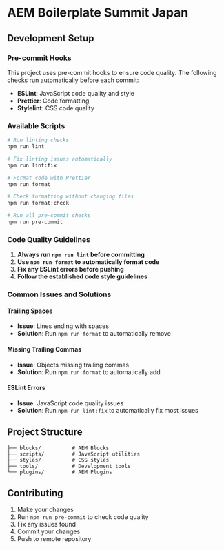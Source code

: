 # AEM Boilerplate Summit Japan

## Development Setup

### Pre-commit Hooks
This project uses pre-commit hooks to ensure code quality. The following checks run automatically before each commit:

- **ESLint**: JavaScript code quality and style
- **Prettier**: Code formatting
- **Stylelint**: CSS code quality

### Available Scripts

```bash
# Run linting checks
npm run lint

# Fix linting issues automatically
npm run lint:fix

# Format code with Prettier
npm run format

# Check formatting without changing files
npm run format:check

# Run all pre-commit checks
npm run pre-commit
```

### Code Quality Guidelines

1. **Always run `npm run lint` before committing**
2. **Use `npm run format` to automatically format code**
3. **Fix any ESLint errors before pushing**
4. **Follow the established code style guidelines**

### Common Issues and Solutions

#### Trailing Spaces
- **Issue**: Lines ending with spaces
- **Solution**: Run `npm run format` to automatically remove

#### Missing Trailing Commas
- **Issue**: Objects missing trailing commas
- **Solution**: Run `npm run format` to automatically add

#### ESLint Errors
- **Issue**: JavaScript code quality issues
- **Solution**: Run `npm run lint:fix` to automatically fix most issues

## Project Structure

```
├── blocks/          # AEM Blocks
├── scripts/         # JavaScript utilities
├── styles/          # CSS styles
├── tools/           # Development tools
└── plugins/         # AEM Plugins
```

## Contributing

1. Make your changes
2. Run `npm run pre-commit` to check code quality
3. Fix any issues found
4. Commit your changes
5. Push to remote repository
